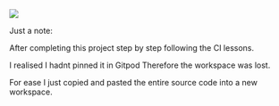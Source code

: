 <img src="https://codeinstitute.s3.amazonaws.com/fullstack/ci_logo_small.png" style="margin: 0;">

Just a note:

After completing this project step by step following the CI lessons.

I realised I hadnt pinned it in Gitpod
Therefore the workspace was lost.

For ease I just copied and pasted the entire source code into a new workspace.